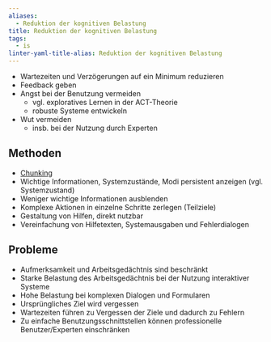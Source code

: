 ```yaml
---
aliases:
  - Reduktion der kognitiven Belastung
title: Reduktion der kognitiven Belastung
tags:
  - is
linter-yaml-title-alias: Reduktion der kognitiven Belastung
---
```

- Wartezeiten und Verzögerungen auf ein Minimum reduzieren
- Feedback geben
- Angst bei der Benutzung vermeiden
	- vgl. exploratives Lernen in der ACT-Theorie
	- robuste Systeme entwickeln
- Wut vermeiden
	- insb. bei der Nutzung durch Experten

## Methoden
- [Chunking](docs/main/UI%20&%20UX/Interaktive%20Systeme/Entwurfsprinzipien/Chunking.md)
- Wichtige Informationen, Systemzustände, Modi persistent anzeigen (vgl. Systemzustand)
- Weniger wichtige Informationen ausblenden
- Komplexe Aktionen in einzelne Schritte zerlegen (Teilziele)
- Gestaltung von Hilfen, direkt nutzbar
- Vereinfachung von Hilfetexten, Systemausgaben und Fehlerdialogen

## Probleme
- Aufmerksamkeit und Arbeitsgedächtnis sind beschränkt
- Starke Belastung des Arbeitsgedächtnis bei der Nutzung interaktiver Systeme
- Hohe Belastung bei komplexen Dialogen und Formularen
- Ursprüngliches Ziel wird vergessen
- Wartezeiten führen zu Vergessen der Ziele und dadurch zu Fehlern
- Zu einfache Benutzungsschnittstellen können professionelle Benutzer/Experten einschränken
